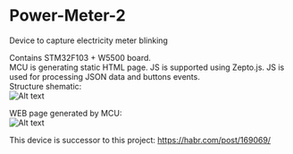 # Power-Meter-2
Device to capture electricity meter blinking  

Contains STM32F103 + W5500 board.  
MCU is generating static HTML page. JS is supported using Zepto.js. JS is used for processing JSON data and buttons events.  
Structure shematic:  
![Alt text](structure.png?raw=true "Image")

WEB page generated by MCU:  
![Alt text](picture.png?raw=true "Image")

This device is successor to this project: https://habr.com/post/169069/  
